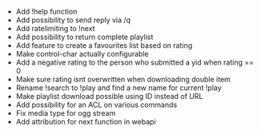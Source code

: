 - Add !help function
- Add possibility to send reply via /q
- Add ratelimiting to !next
- Add possibility to return complete playlist
- Add feature to create a favourites list based on rating
- Make control-char actually configurable
- Add a negative rating to the person who submitted a yid when rating == 0
- Make sure rating isnt overwritten when downloading double item
- Rename !search to !play and find a new name for current !play
- Make playlist download possible using ID instead of URL
- Add possibility for an ACL on various commands
- Fix media type for ogg stream
- Add attribution for next function in webapi
